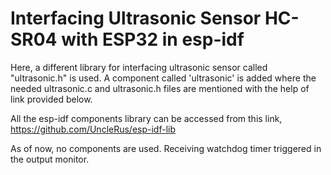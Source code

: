# Interfacing Ultrasonic Sensor HC-SR04 with ESP32 in esp-idf

Here, a different library for interfacing ultrasonic sensor called "ultrasonic.h" is used.
A component called 'ultrasonic' is added where the needed ultrasonic.c and ultrasonic.h files are mentioned with the help of link provided below.

All the esp-idf components library can be accessed from this link, 
https://github.com/UncleRus/esp-idf-lib

As of now, no components are used.
Receiving watchdog timer triggered in the output monitor.
